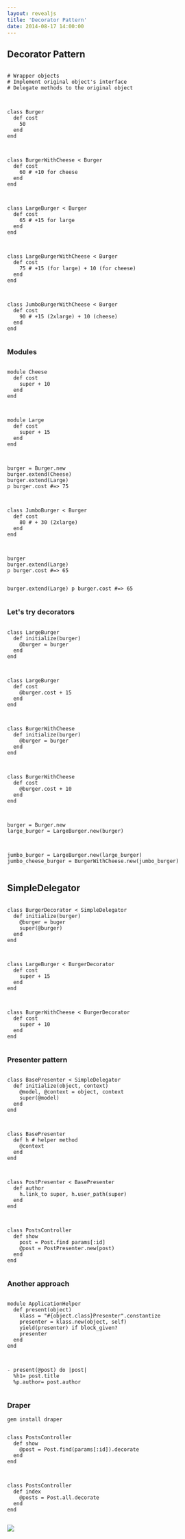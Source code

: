 ```yaml
---
layout: revealjs
title: 'Decorator Pattern'
date: 2014-08-17 14:00:00
---
```

<section>
  <h2 class='color-red'>Decorator Pattern</h2>
</section>

<section>
  <pre><code class="ruby">
# Wrapper objects
# Implement original object's interface
# Delegate methods to the original object
  </code></pre>
</section>

<section>
  <pre><code class="ruby">
class Burger
  def cost
    50
  end
end
  </code></pre>
</section>

<section>
  <pre><code class="ruby">
class BurgerWithCheese < Burger
  def cost
    60 # +10 for cheese
  end
end
  </code></pre>
</section>

<section>
  <pre><code class="ruby">
class LargeBurger < Burger
  def cost
    65 # +15 for large
  end
end
  </code></pre>
</section>

<section>
  <pre><code class="ruby">
class LargeBurgerWithCheese < Burger
  def cost
    75 # +15 (for large) + 10 (for cheese)
  end
end
  </code></pre>
</section>

<section>
  <pre><code class="ruby">
class JumboBurgerWithCheese < Burger
  def cost
    90 # +15 (2xlarge) + 10 (cheese)
  end
end
  </code></pre>
</section>

<section>
  <h3>Modules</h3>
</section>

<section>
  <pre><code class="ruby">
module Cheese
  def cost
    super + 10
  end
end
  </code></pre>
</section>

<section>
  <pre><code class="ruby">
module Large
  def cost
    super + 15
  end
end
  </code></pre>
</section>

<section>
  <pre><code class="ruby">
burger = Burger.new
burger.extend(Cheese)
burger.extend(Large)
p burger.cost #=> 75
  </code></pre>
</section>

<section>
  <pre><code class="ruby">
class JumboBurger < Burger
  def cost
    80 # + 30 (2xlarge)
  end
end
  </code></pre>
</section>

<section>
  <pre><code class="ruby">
burger
burger.extend(Large)
p burger.cost #=> 65

burger.extend(Large)
p burger.cost #=> 65
  </code></pre>
</section>

<section>
  <h3>Let's try decorators</h3>
</section>

<section>
  <pre><code class="ruby">
class LargeBurger
  def initialize(burger)
    @burger = burger
  end
end
  </code></pre>
</section>

<section>
  <pre><code class="ruby">
class LargeBurger
  def cost
    @burger.cost + 15
  end
end
  </code></pre>
</section>

<section>
  <pre><code class="ruby">
class BurgerWithCheese
  def initialize(burger)
    @burger = burger
  end
end
  </code></pre>
</section>

<section>
  <pre><code class="ruby">
class BurgerWithCheese
  def cost
    @burger.cost + 10
  end
end
  </code></pre>
</section>

<section>
  <pre><code class="ruby">
burger = Burger.new
large_burger = LargeBurger.new(burger)
  </code></pre>
</section>

<section>
  <pre><code class="ruby">
jumbo_burger = LargeBurger.new(large_burger)
jumbo_cheese_burger = BurgerWithCheese.new(jumbo_burger)
  </code></pre>
</section>

<section>
  <h2>SimpleDelegator</h2>
</section>

<section>
  <pre><code class="ruby">
class BurgerDecorator < SimpleDelegator
  def initialize(burger)
    @burger = buger
    super(@burger)
  end
end
  </code></pre>
</section>

<section>
  <pre><code class="ruby">
class LargeBurger < BurgerDecorator
  def cost
    super + 15
  end
end
  </code></pre>
</section>

<section>
  <pre><code class="ruby">
class BurgerWithCheese < BurgerDecorator
  def cost
    super + 10
  end
end
  </code></pre>
</section>

<section>
  <h3>Presenter pattern</h3>
</section>

<section>
  <pre><code class="ruby">
class BasePresenter < SimpleDelegator
  def initialize(object, context)
    @model, @context = object, context
    super(@model)
  end
end
  </code></pre>
</section>

<section>
  <pre><code class="ruby">
class BasePresenter
  def h # helper method
    @context
  end
end
  </code></pre>
</section>

<section>
  <pre><code class="ruby">
class PostPresenter < BasePresenter
  def author
    h.link_to super, h.user_path(super)
  end
end
  </code></pre>
</section>

<section>
  <pre><code class="ruby">
class PostsController
  def show
    post = Post.find params[:id]
    @post = PostPresenter.new(post)
  end
end
  </code></pre>
</section>

<section>
  <h3>Another approach</h3>
</section>

<section>
  <pre><code class="ruby">
module ApplicationHelper
  def present(object)
    klass = "#{object.class}Presenter".constantize
    presenter = klass.new(object, self)
    yield(presenter) if block_given?
    presenter
  end
end
  </code></pre>
</section>

<section>
  <pre><code class="ruby">
- present(@post) do |post|
  %h1= post.title
  %p.author= post.author
  </code></pre>
</section>

<section>
  <h3>Draper</h3>
  <pre><code class='ruby'>gem install draper</code></pre>
</section>

<section>
  <pre><code class="ruby">
class PostsController
  def show
    @post = Post.find(params[:id]).decorate
  end
end
  </code></pre>
</section>

<section>
  <pre><code class="ruby">
class PostsController
  def index
    @posts = Post.all.decorate
  end
end
  </code></pre>
</section>

<section> 
  <img src="https://dl.dropboxusercontent.com/u/13430809/assets/slides.nithinbekal.com/tmux-vim/slide-7.jpg" />
</section>
